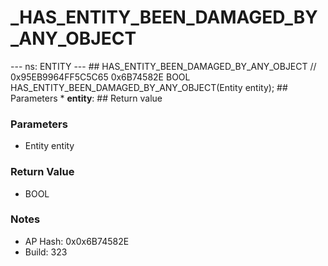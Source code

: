 # _HAS_ENTITY_BEEN_DAMAGED_BY_ANY_OBJECT

--- ns: ENTITY --- ## HAS_ENTITY_BEEN_DAMAGED_BY_ANY_OBJECT  // 0x95EB9964FF5C5C65 0x6B74582E BOOL HAS_ENTITY_BEEN_DAMAGED_BY_ANY_OBJECT(Entity entity);   ## Parameters * **entity**:  ## Return value

### Parameters
* Entity entity

### Return Value
* BOOL

### Notes
* AP Hash: 0x0x6B74582E
* Build: 323


